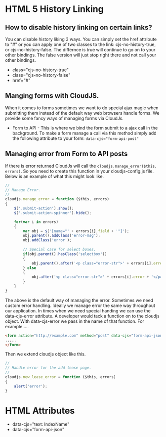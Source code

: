# HTML 5 History Linking

## How to disable history linking on certain links?

You can disable history liking 3 ways. You can simply set the href attribute to "#" or you can apply one of two classes to the link: cjs-no-history-true, or cjs-no-history-false. The differnce is true will continue to go on to your other bindings. The false version will just stop right there and not call your other bindings. 

* class="cjs-no-history-true"
* class="cjs-no-history-false"
* href="#"

## Manging forms with CloudJS.

When it comes to forms sometimes we want to do special ajax magic when submitting them instead of the default way web browsers handle forms. We provide some fancy ways of managing forms via CloudJs.

* Form to API - This is where we bind the form submit to a ajax call in the background. To make a form manage a call via this method simply add the following attribute to your form: `data-cjs="form-api-post"`

## Managing error from Form to API posts

If there is error returned CloudJs will call the `cloudjs.manage_error($this, errors)`. So you need to create this function in your cloudjs-config.js file. Below is an example of what this might look like.

```javascript
//
// Manage Error.
//
cloudjs.manage_error = function ($this, errors)
{
	$('.submit-action').show();
	$('.submit-action-spinner').hide();

	for(var i in errors)
	{	
		var obj = $('[name="' + errors[i].field + '"]');
		obj.parent().addClass('error-msg');
		obj.addClass('error');
		
		// Special case for select boxes.
		if(obj.parent().hasClass('selectbox'))
		{
			obj.parent().after('<p class="error-str">' + errors[i].error + '</p>');
		} else
		{
			obj.after('<p class="error-str">' + errors[i].error + '</p>');
		}
	}
}
```

The above is the default way of managing the error. Sometimes we need custom error handling. Ideally we manage error the same way throughout our application. In times when we need special handing we can use the data-cjs-error attribute. A developer would tack a function on to the cloudjs object. With data-cjs-error we pass in the name of that function. For example.....

```html
<form action="http://example.com" method="post" data-cjs="form-api-json" data-cjs-eror="new_lease_error">
.....
</form>
```

Then we extend cloudjs object like this.

```javascript
//
// Handle error for the add lease page.
//
cloudjs.new_lease_error = function ($this, errors)
{
	alert('error');
}
```

# HTML Attributes

* data-cjs="text: IndexName"
* data-cjs="form-api-json"
